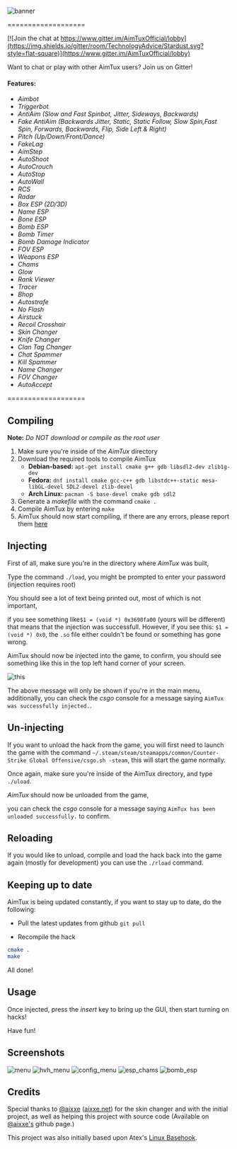 ![banner](http://aimtux.net/images/aimtux.png)

===================

[![Join the chat at https://www.gitter.im/AimTuxOfficial/lobby](https://img.shields.io/gitter/room/TechnologyAdvice/Stardust.svg?style=flat-square)](https://www.gitter.im/AimTuxOfficial/lobby)

Want to chat or play with other AimTux users? Join us on Gitter!

#### Features:

* *Aimbot*
* *Triggerbot*
* *AntiAim (Slow and Fast Spinbot, Jitter, Sideways, Backwards)*
* *Fake AntiAim (Backwards Jitter, Static, Static Follow, Slow Spin,Fast Spin, Forwards, Backwards, Flip, Side Left & Right)*
* *Pitch (Up/Down/Front/Dance)*
* *FakeLag*
* *AimStep*
* *AutoShoot*
* *AutoCrouch*
* *AutoStop*
* *AutoWall*
* *RCS*
* *Radar*
* *Box ESP (2D/3D)*
* *Name ESP*
* *Bone ESP*
* *Bomb ESP*
* *Bomb Timer*
* *Bomb Damage Indicator*
* *FOV ESP*
* *Weapons ESP*
* *Chams*
* *Glow*
* *Rank Viewer*
* *Tracer*
* *Bhop*
* *Autostrafe*
* *No Flash*
* *Airstuck*
* *Recoil Crosshair*
* *Skin Changer*
* *Knife Changer*
* *Clan Tag Changer*
* *Chat Spammer*
* *Kill Spammer*
* *Name Changer*
* *FOV Changer*
* *AutoAccept*

===================

## Compiling

**Note:** _Do NOT download or compile as the root user_

1. Make sure you're inside of the *AimTux* directory
2. Download the required tools to compile AimTux
    * **Debian-based:** `apt-get install cmake g++ gdb libsdl2-dev zlib1g-dev`
    * **Fedora:** `dnf install cmake gcc-c++ gdb libstdc++-static mesa-libGL-devel SDL2-devel zlib-devel`
    * **Arch Linux:** `pacman -S base-devel cmake gdb sdl2`
3. Generate a *makefile* with the command `cmake .`
4. Compile AimTux by entering `make`
4. AimTux should now start compiling, if there are any errors, please report them [here](https://github.com/McSwaggens/AimTux/issues/)

## Injecting
First of all, make sure you're in the directory where *AimTux* was built,

Type the command `./load`, you might be prompted to enter your password (injection requires root)

You should see a lot of text being printed out, most of which is not important,

if you see something like`$1 = (void *) 0x3690fa00` (yours will be different) that means that the injection was successfull.
However,
if you see this: `$1 = (void *) 0x0`, the `.so` file either couldn't be found or something has gone wrong.

AimTux should now be injected into the game, to confirm, you should see something like this in the top left hand corner of your screen.

![this](http://i.imgur.com/I2NSAia.png)

The above message will only be shown if you're in the main menu, additionally, you can check the *csgo* console for a message saying `AimTux was successfully injected.`.

## Un-injecting

If you want to unload the hack from the game, you will first need to launch the game with the command `~/.steam/steam/steamapps/common/Counter-Strike Global Offensive/csgo.sh -steam`, this will start the game normally.

Once again, make sure you're inside of the AimTux directory, and type `./uload`.

*AimTux* should now be unloaded from the game,

you can check the *csgo* console for a message saying `AimTux has been unloaded successfully.` to confirm.

## Reloading

If you would like to unload, compile and load the hack back into the game again (mostly for development) you can use the `./rload` command.

## Keeping up to date

AimTux is being updated constantly, if you want to stay up to date, do the following:

* Pull the latest updates from github
`git pull`

* Recompile the hack
```bash
cmake .
make
```

All done!

## Usage

Once injected, press the *insert* key to bring up the GUI, then start turning on hacks!

Have fun!

## Screenshots

![menu](http://i.imgur.com/GjdLRzW.jpg)
![hvh_menu](http://i.imgur.com/z8lNqeq.jpg)
![config_menu](http://i.imgur.com/UoxaHKZ.png)
![esp_chams](http://i.imgur.com/r8fk1Rt.jpg)
![bomb_esp](http://i.imgur.com/ZgMrHrr.jpg)

## Credits
Special thanks to [@aixxe](http://www.github.com/aixxe/) ([aixxe.net](http://www.aixxe.net)) for the skin changer and with the initial project, as well as helping this project with source code (Available on [@aixxe's](http://www.github.com/aixxe/) github page.)

This project was also initially based upon Atex's [Linux Basehook](http://unknowncheats.me/forum/counterstrike-global-offensive/181878-linux-basehook.html).
